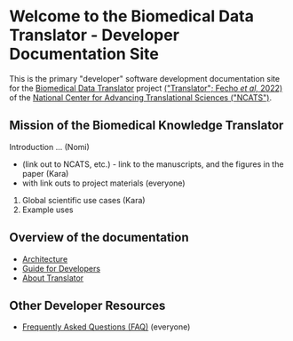 # Welcome to the Biomedical Data Translator - Developer Documentation Site

This is the primary "developer" software development documentation site for the [Biomedical Data Translator](https://ncats.nih.gov/translator) project [("Translator"; Fecho _et al,_ 2022)](https://ascpt.onlinelibrary.wiley.com/doi/10.1111/cts.13301) of the [National Center for Advancing Translational Sciences ("NCATS")](https://ncats.nih.gov).

## Mission of the Biomedical Knowledge Translator 

Introduction ... (Nomi)

* (link out to NCATS, etc.) - link to the manuscripts, and the figures in the paper (Kara)
* with link outs to project materials (everyone)

1. Global scientific use cases  (Kara)
2. Example uses

## Overview of the documentation

* [Architecture](architecture/index.md)
* [Guide for Developers](guide-for-developers)
* [About Translator](about/index.md)

## Other Developer Resources

* [Frequently Asked Questions (FAQ)](faq.md)  (everyone)
